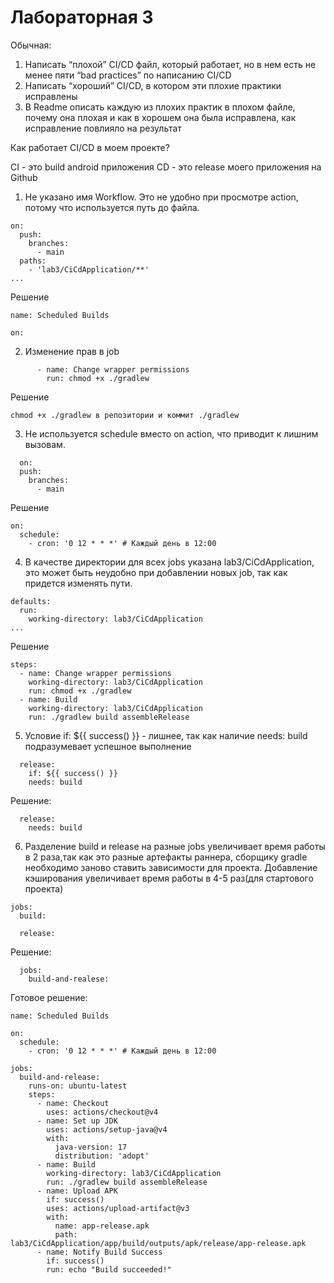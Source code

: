 # Лабораторная 3

Обычная: 
1. Написать “плохой” CI/CD файл, который работает, но в нем есть не менее пяти “bad practices” по написанию CI/CD
2. Написать “хороший” CI/CD, в котором эти плохие практики исправлены
3. В Readme описать каждую из плохих практик в плохом файле, почему она плохая и как в хорошем она была исправлена, как исправление повлияло на результат

Как работает CI/CD в моем проекте? 

CI - это build android приложения
CD - это release моего приложения на Github







1) Не указано имя Workflow. Это не удобно при просмотре action, потому что используется путь до файла.
```
on:
  push:
    branches:
      - main
  paths:
    - 'lab3/CiCdApplication/**'
...
```
Решение
```
name: Scheduled Builds

on:
```
2) Изменение прав в job
```
      - name: Change wrapper permissions
        run: chmod +x ./gradlew
```
Решение
```
chmod +x ./gradlew в репозитории и коммит ./gradlew
```
3) Не используется schedule вместо on action, что приводит к лишним вызовам.
```
  on:
  push:
    branches:
      - main
```
Решение
```
on:
  schedule:
    - cron: '0 12 * * *' # Каждый день в 12:00
```
4) В качестве директории для всех jobs указана lab3/CiCdApplication, это может быть неудобно при добавлении новых job, так как придется изменять пути.
```
defaults:
  run: 
    working-directory: lab3/CiCdApplication
...
```
Решение
```
steps:
  - name: Change wrapper permissions
    working-directory: lab3/CiCdApplication
    run: chmod +x ./gradlew
  - name: Build 
    working-directory: lab3/CiCdApplication
    run: ./gradlew build assembleRelease
```
5) Условиe if: ${{ success() }} - лишнее, так как наличие needs: build подразумевает успешное выполнение
```
  release:
    if: ${{ success() }}
    needs: build
```
Решение:
```
  release:
    needs: build
```
6) Разделение build и release на разные jobs увеличивает время работы в 2 раза,так как это разные артефакты раннера, сборщику gradle необходимо заново ставить зависимости для проекта. Добавление кэширования увеличивает время работы в 4-5 раз(для стартового проекта)
```
jobs:
  build:

  release:
```
Решение:
```
  jobs:
    build-and-realese:
```

Готовое решение:

```
name: Scheduled Builds

on:
  schedule:
    - cron: '0 12 * * *' # Каждый день в 12:00

jobs:
  build-and-release:
    runs-on: ubuntu-latest
    steps:
      - name: Checkout
        uses: actions/checkout@v4
      - name: Set up JDK
        uses: actions/setup-java@v4
        with:
          java-version: 17
          distribution: 'adopt'
      - name: Build 
        working-directory: lab3/CiCdApplication
        run: ./gradlew build assembleRelease
      - name: Upload APK
        if: success()
        uses: actions/upload-artifact@v3
        with:
          name: app-release.apk
          path: lab3/CiCdApplication/app/build/outputs/apk/release/app-release.apk
      - name: Notify Build Success
        if: success()
        run: echo "Build succeeded!" 

```
